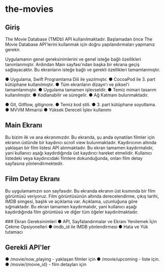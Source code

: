 # the-movies

## Giriş 
The Movie Database (TMDb) API kullanılmaktadır. Başlamadan önce The Movie Database API'lerini kullanmak için doğru yapılandırmaları yapmanız gerekir.

Uygulamanın genel gereksinimlerini ve genel isteğe bağlı özellikleri tanımlanmıştır. Ardından Main sayfası'ndan başka bir ekrana geçiş sağlayacaktır. Bu ekranların isteğe bağlı ve gerekli özellikleri tamamlanmıştır.

● Uygulama, Swift Programlama Dili ile yazılmıştır.
● CocoaPod ile 3. part kütüphane kullanılmıştır.
● Tüm ekranların dizayn'ı ve piksel'i tamamlanmıştır.
● Uygulama tamamen işlevseldir.
● Temiz mimari tasarım kullanılmıştır.
● Kodlanabilir ve süregelir.
● Ağ Katmanı bulunmaktadır.

● Git, Gitflow, gitignore.
● Temiz kod stili.
● 3. part kütüphane soyutlama.
● MVVM Mimarisi
● Yüksek Dereceli İşlev kullanımı


## Main Ekranı
Bu bizim ilk ve ana ekranımızdır. Bu ekranda, şu anda oynatılan filmler için ekranın üstünde bir kaydırıcı scroll view bulunmaktadır. Kaydırıcının altında yaklaşan bir film listesi API alınmaktadır. Bu ekran tamamen kaydırmalıdır, yani kullanıcı aşağı kaydırdığında üst kaydırıcı hareket etmelidir. Kullanıcı listedeki veya kaydırıcıdaki filmlere dokunduğunda, onları film detay sayfasına yönlendirmektedir.

## Film Detay Ekranı
Bu uygulamamızın son sayfasıdır. Bu ekranda ekranın üst kısmında bir film görüntüsü veriyoruz. Film görüntüsünün altında derecelendirme, çıkış tarihi, IMDB simgesi, başlık ve açıklama var. Açıklama, uzunluğuna göre sığmaktadır. Bu ekran tamamen kaydırmalıdır, yani kullanıcı aşağı kaydırdığında film görüntüsü ve diğer tüm öğeler kaydırılmaktadır.

### Ekran Gereksinimleri
● API, Sayfalandırmalar ve Ekranı Yenilemek İçin Çekme Opsiyonelleri
● imdb_id ile IMDB yönlendirmesi
● Hata ve Yük tutamacı

## Gerekli API'ler
● /movie/now_playing - yaklaşan filmler için
● /movie/upcoming - liste için.
● /movie/{movie_id} - film detayları için
